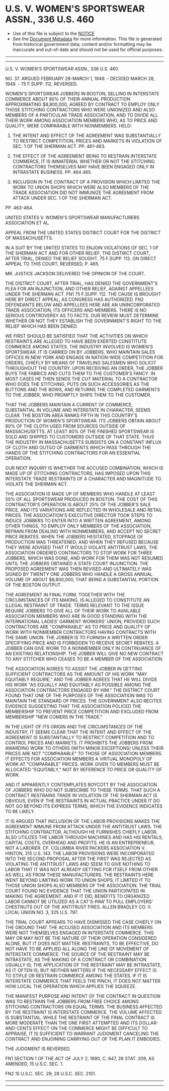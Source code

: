 ---
---

# U.S. V. WOMEN'S SPORTSWEAR ASSN., 336 U.S. 460

* Use of this file is subject to the [NOTICE](https://github.com/publicdocs/notice/blob/master/NOTICE)
* See the [Document Metadata](../../../) for more information.
  This file is generated from historical government data; content and/or formatting may be inaccurate and out-of-date and should not be used for official purposes.

----------
----------

U.S. V. WOMEN'S SPORTSWEAR ASSN., 336 U.S. 460

NO. 37.  ARGUED FEBRUARY 28-MARCH 1, 1949.  - DECIDED MARCH 28, 1949.  - 75 F.SUPP.  112, REVERSED.

WOMEN'S SPORTSWEAR JOBBERS IN BOSTON, SELLING IN INTERSTATE COMMERCE ABOUT 80% OF THEIR ANNUAL PRODUCTION APPROXIMATING $8,800,000, AGREED BY CONTRACT TO EMPLOY ONLY THOSE STITCHING CONTRACTORS WHO WERE UNIONIZED AND ALSO MEMBERS OF A PARTICULAR TRADE ASSOCIATION, AND TO DIVIDE ALL THEIR WORK AMONG ASSOCIATION MEMBERS WHO, AS TO PRICE AND QUALITY, WERE COMPARABLE WITH NONMEMBERS.  HELD:

1.  THE INTENT AND EFFECT OF THE AGREEMENT WAS SUBSTANTIALLY TO RESTRICT COMPETITION, PRICES AND MARKETS IN VIOLATION OF SEC. 1 OF THE SHERMAN ACT.  PP. 461-463.

2.  THE EFFECT OF THE AGREEMENT BEING TO RESTRAIN INTERSTATE COMMERCE, IT IS IMMATERIAL WHETHER OR NOT THE STITCHING CONTRACTORS THEMSELVES MAY HAVE BEEN ENGAGED ONLY IN INTRASTATE BUSINESS.  PP. 464 465.

3.  INCLUSION IN THE CONTRACT OF A PROVISION WHICH LIMITED THE WORK TO UNION SHOPS WHICH WERE ALSO MEMBERS OF THE TRADE ASSOCIATION DID NOT IMMUNIZE THE AGREEMENT FROM ATTACK UNDER SEC. 1 OF THE SHERMAN ACT.

PP. 463-464.

UNITED STATES V. WOMEN'S SPORTSWEAR MANUFACTURERS ASSOCIATION ET AL.

APPEAL FROM THE UNITED STATES DISTRICT COURT FOR THE DISTRICT OF MASSACHUSETTS.

IN A SUIT BY THE UNITED STATES TO ENJOIN VIOLATIONS OF SEC. 1 OF THE SHERMAN ACT AND FOR OTHER RELIEF, THE DISTRICT COURT, AFTER TRIAL, DENIED THE RELIEF SOUGHT.  75 F.SUPP.  112.  ON DIRECT APPEAL TO THIS COURT, REVERSED, P. 465.

MR. JUSTICE JACKSON DELIVERED THE OPINION OF THE COURT.

THE DISTRICT COURT, AFTER TRIAL, HAS DENIED THE GOVERNMENT'S PLEA FOR AN INJUNCTION, AND OTHER RELIEF, AGAINST APPELLEES UNDER THE SHERMAN ACT.  FN1  75 F.SUPP.  112.  THE CAUSE IS BROUGHT HERE BY DIRECT APPEAL, AS CONGRESS HAS AUTHORIZED.  FN2  DEFENDANTS BELOW AND APPELLEES HERE ARE AN UNINCORPORATED TRADE ASSOCIATION, ITS OFFICERS AND MEMBERS.  THERE IS NO SERIOUS CONTROVERSY AS TO FACTS.  OUR REVIEW MUST DETERMINE WHETHER OR NOT THEY ESTABLISH THE GOVERNMENT'S RIGHT TO THE RELIEF WHICH HAS BEEN DENIED.

WE FIRST SHOULD BE SATISFIED THAT THE ACTIVITIES ON WHICH RESTRAINTS ARE ALLEGED TO HAVE BEEN EXERTED CONSTITUTE COMMERCE AMONG STATES.  THE INDUSTRY INVOLVED IS WOMEN'S SPORTSWEAR.  IT IS CARRIED ON BY JOBBERS, WHO MAINTAIN SALES OFFICES IN NEW YORK AND ENGAGE IN NATION-WIDE COMPETITION FOR ORDERS, CHIEFLY BY MEANS OF TRAVELING SALESMEN WHO SOLICIT THROUGHOUT THE COUNTRY.  UPON RECEIVING AN ORDER, THE JOBBER BUYS THE FABRICS AND CUTS THEM TO THE CUSTOMER'S FANCY.  IN MOST CASES HE THEN SENDS THE CUT MATERIAL TO A CONTRACTOR WHO DOES THE STITCHING, PUTS ON SUCH ACCESSORIES AS THE BUTTONS AND THE BOWS, AND RETURNS THE COMPLETED GARMENTS TO THE JOBBER, WHO PROMPTLY SHIPS THEM TO THE CUSTOMER.

THAT THE JOBBERS MAINTAIN A CURRENT OF COMMERCE, SUBSTANTIAL IN VOLUME AND INTERSTATE IN CHARACTER, SEEMS CLEAR.  THE BOSTON AREA RANKS FIFTH IN THIS COUNTRY'S PRODUCTION OF WOMEN'S SPORTSWEAR.  ITS JOBBERS OBTAIN ABOUT 80% OF THE CLOTH USED FROM SOURCES OUTSIDE OF MASSACHUSETTS.  AT LEAST 80% OF THE FINISHED SPORTSWEAR IS SOLD AND SHIPPED TO CUSTOMERS OUTSIDE OF THAT STATE.  THUS THE INDUSTRY IN MASSACHUSETTS SUBSISTS ON A CONSTANT INFLUX OF CLOTH AND OUTGO OF GARMENTS WHICH PASS THROUGH THE HANDS OF THE STITCHING CONTRACTORS FOR AN ESSENTIAL OPERATION.

OUR NEXT INQUIRY IS WHETHER THE ACCUSED COMBINATION, WHICH IS MADE UP OF STITCHING CONTRACTORS, HAS IMPOSED UPON THIS INTERSTATE TRADE RESTRAINTS OF A CHARACTER AND MAGNITUDE TO VIOLATE THE SHERMAN ACT.

THE ASSOCIATION IS MADE UP OF MEMBERS WHO HANDLE AT LEAST 50% OF ALL SPORTSWEAR PRODUCED IN BOSTON.  THE COST OF THIS CONTRACTOR'S OPERATION IS ABOUT 25% OF THE JOBBER'S SALE PRICE, AND ITS VARIATIONS ARE REFLECTED IN WHOLESALE AND RETAIL PRICES.  THE ASSOCIATION'S EXECUTIVE DIRECTOR TOOK STEPS TO INDUCE JOBBERS TO ENTER INTO A WRITTEN AGREEMENT, AMONG OTHER THINGS, TO EMPLOY ONLY MEMBERS OF THE ASSOCIATION, REFRAIN FROM DEALING WITH NONMEMBERS, AND ACCEPT NO SECRET PRICE REBATES.  WHEN THE JOBBERS HESITATED, STOPPAGE OF PRODUCTION WAS THREATENED; AND WHEN THEY REFUSED BECAUSE THEY WERE ADVISED THAT IT WOULD VIOLATE ANTITRUST LAWS, THE ASSOCIATION ORDERED CONTRACTORS TO STOP WORK FOR THREE JOBBERS, WHICH WAS DONE, AND WORK FOR THEM WAS NOT RESUMED UNTIL THE JOBBERS OBTAINED A STATE COURT INJUNCTION.  THE PROPOSED AGREEMENT WAS THEN REVISED AND ULTIMATELY WAS SIGNED BY TWENTY ONE JOBBERS WHO HANDLE A GROSS ANNUAL VOLUME OF ABOUT $8,800,000, THAT BEING A SUBSTANTIAL PORTION OF THE BOSTON OUTPUT.

THE AGREEMENT IN FINAL FORM, TOGETHER WITH THE CIRCUMSTANCES OF ITS MAKING, IS ALLEGED TO CONSTITUTE AN ILLEGAL RESTRAINT OF TRADE.  TERMS RELEVANT TO THE ISSUE REQUIRE JOBBERS TO GIVE ALL OF THEIR WORK TO AVAILABLE ASSOCIATION MEMBERS WHO ARE IN GOOD STANDING WITH THE INTERNATIONAL LADIES' GARMENT WORKERS' UNION, PROVIDED SUCH CONTRACTORS ARE "COMPARABLE" AS TO PRICE AND QUALITY OF WORK WITH NONMEMBER CONTRACTORS HAVING CONTRACTS WITH THE SAME UNION.  THE JOBBER IS TO FURNISH A WRITTEN ORDER SPECIFYING PRICE AND IS FORBIDDEN TO RECEIVE SECRET REBATES.  A JOBBER CAN GIVE WORK TO A NONMEMBER ONLY IN CONTINUANCE OF AN EXISTING RELATIONSHIP.  THE JOBBER WILL GIVE NO NEW CONTRACT TO ANY STITCHER WHO CEASES TO BE A MEMBER OF THE ASSOCIATION.

THE ASSOCIATION AGREES TO ASSIST THE JOBBER IN GETTING SUFFICIENT CONTRACTORS AS THE AMOUNT OF HIS WORK "MAY EQUITABLY REQUIRE," AND THE JOBBER AGREES THAT HE WILL DIVIDE HIS WORK "AS EQUALLY AND EQUITABLY AS POSSIBLE AMONG THE ASSOCIATION CONTRACTORS ENGAGED BY HIM."  THE DISTRICT COURT FOUND THAT ONE OF THE PURPOSES OF THE ASSOCIATION WAS TO MAINTAIN THE STANDARD OF PRICES.  THE GOVERNMENT ALSO RECITES EVIDENCE SUGGESTING THAT THE ASSOCIATION POLICED THE MEMBERSHIP TO PREVENT PRICE COMPETITION AND EXCLUDED FROM MEMBERSHIP "NEW COMERS IN THE TRADE."

IN THE LIGHT OF ITS ORIGIN AND THE CIRCUMSTANCES OF THE INDUSTRY, IT SEEMS CLEAR THAT THE INTENT AND EFFECT OF THE AGREEMENT IS SUBSTANTIALLY TO RESTRICT COMPETITION AND TO CONTROL PRICES AND MARKETS.  IT PROHIBITS THE JOBBERS FROM AWARDING WORK TO OTHERS (WITH MINOR EXCEPTIONS) UNLESS THEIR PRICES ARE NOT "COMPARABLE" TO THOSE OF ASSOCIATION MEMBERS.  IT EFFECTS FOR ASSOCIATION MEMBERS A VIRTUAL MONOPOLY OF WORK AT "COMPARABLE" PRICES.  WORK GIVEN TO MEMBERS MUST BE ALLOCATED "EQUITABLY," NOT BY REFERENCE TO PRICE OR QUALITY OF WORK.

AND IT APPARENTLY CONTEMPLATES BOYCOTT BY THE ASSOCIATION OF JOBBERS WHO DO NOT SUBSCRIBE TO THESE TERMS.  THAT SUCH A CONTRACT RESTRAINS TRADE IN VIOLATION OF THE SHERMAN ACT IS OBVIOUS, EVEN IF THE RESTRAINTS IN ACTUAL PRACTICE UNDER IT DO NOT GO BEYOND ITS EXPRESS TERMS, WHICH THE EVIDENCE INDICATES TO BE LIKELY.

IT IS ARGUED THAT INCLUSION OF THE LABOR PROVISIONS MAKES THE AGREEMENT IMMUNE FROM ATTACK UNDER THE ANTITRUST LAWS.  THE STITCHING CONTRACTOR, ALTHOUGH HE FURNISHES CHIEFLY LABOR, ALSO UTILIZES THE LABOR THROUGH MACHINES AND HAS HIS RENTALS, CAPITAL COSTS, OVERHEAD AND PROFITS.  HE IS AN ENTREPRENEUR, NOT A LABORER.  CF. COLUMBIA RIVER PACKERS ASSOCIATION V. HINTON, 315 U.S. 143.  THE LABOR PROVISIONS WERE INCORPORATED INTO THE SECOND PROPOSAL AFTER THE FIRST WAS REJECTED AS VIOLATING THE ANTITRUST LAWS AND SEEM TO GIVE NOTHING TO LABOR THAT IT WAS NOT ALREADY GETTING FOR ITSELF FROM OTHER AS WELL AS FROM THESE MANUFACTURERS.  THE RESTRAINTS HERE WENT BEYOND LIMITING WORK TO UNION SHOPS; IT LIMITED IT TO THOSE UNION SHOPS ALSO MEMBERS OF THE ASSOCIATION.  THE TRIAL COURT FOUND NO EVIDENCE THAT THE UNION PARTICIPATED IN MAKING THE AGREEMENT.  AND IF IT DID, BENEFITS TO ORGANIZED LABOR CANNOT BE UTILIZED AS A CAT'S-PAW TO PULL EMPLOYERS' CHESTNUTS OUT OF THE ANTITRUST FIRES.  ALLEN BRADLEY CO. V. LOCAL UNION NO. 3, 325 U.S. 797.

THE TRIAL COURT APPEARS TO HAVE DISMISSED THE CASE CHIEFLY ON THE GROUND THAT THE ACCUSED ASSOCIATION AND ITS MEMBERS WERE NOT THEMSELVES ENGAGED IN INTERSTATE COMMERCE.  THIS MAY OR MAY NOT BE THE NATURE OF THEIR OPERATION CONSIDERED ALONE, BUT IT DOES NOT MATTER.  RESTRAINTS, TO BE EFFECTIVE, DO NOT HAVE TO BE APPLIED ALL ALONG THE LINE OF MOVEMENT OF INTERSTATE COMMERCE.  THE SOURCE OF THE RESTRAINT MAY BE INTRASTATE, AS THE MAKING OF A CONTRACT OR COMBINATION USUALLY IS; THE APPLICATION OF THE RESTRAINT MAY BE INTRASTATE, AS IT OFTEN IS; BUT NEITHER MATTERS IF THE NECESSARY EFFECT IS TO STIFLE OR RESTRAIN COMMERCE AMONG THE STATES.  IF IT IS INTERSTATE COMMERCE THAT FEELS THE PINCH, IT DOES NOT MATTER HOW LOCAL THE OPERATION WHICH APPLIES THE SQUEEZE.

THE MANIFEST PURPOSE AND INTENT OF THE CONTRACT IN QUESTION WAS TO RESTRAIN THE JOBBERS FROM FREE CHOICE AMONG STITCHING CONTRACTORS ON EQUAL TERMS.  THE BUSINESS AFFECTED BY THE RESTRAINT IS INTERSTATE COMMERCE.  THE VOLUME AFFECTED IS SUBSTANTIAL.  WHILE THE RESTRAINT OF THE FINAL CONTRACT IS MORE MODERATE THAN THE ONE FIRST ATTEMPTED AND ITS DOLLAR-AND-CENTS EFFECT ON THE COMMERCE MIGHT BE DIFFICULT TO APPRAISE, IT IS SUFFICIENT TO WARRANT JUDGMENT CANCELING THE CONTRACT AND ENJOINING CARRYING OUT OF THE PLAN IT EMBODIES.

THE JUDGMENT IS REVERSED.

FN1  SECTION 1 OF THE ACT OF JULY 2, 1890, C. 647, 26 STAT. 209, AS AMENDED, 15 U.S.C. SEC. 1.

FN2  15 U.S.C. SEC. 29; 28 U.S.C. SEC. 2101.


----------
----------


